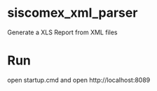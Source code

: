# siscomex_xml_parser

Generate a XLS Report from XML files

# Run 
 open startup.cmd and open http://localhost:8089
 
#  
